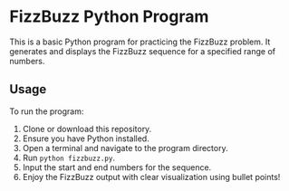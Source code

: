 # FizzBuzz Python Program

This is a basic Python program for practicing the FizzBuzz problem. It generates and displays the FizzBuzz sequence for a specified range of numbers.

## Usage

To run the program:

1. Clone or download this repository.
2. Ensure you have Python installed.
3. Open a terminal and navigate to the program directory.
4. Run `python fizzbuzz.py`.
5. Input the start and end numbers for the sequence.
6. Enjoy the FizzBuzz output with clear visualization using bullet points!
